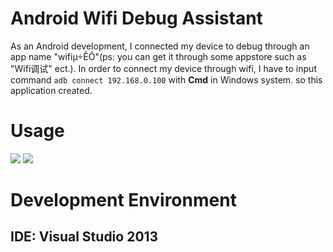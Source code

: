 # Android Wifi Debug Assistant
As an Android development, I connected my device to debug through an app name "wifiµ÷ÊÔ"(ps: you can get it through some appstore such as "Wifi调试" ect.). In order to connect my device through wifi, I have to input command `adb connect 192.168.0.100` with **Cmd** in Windows system. so this application created.

# Usage
![](https://github.com/JuwanZhu/AndroidWifiDebugForWindows/blob/master/Demo/1.jpg)
![](https://github.com/JuwanZhu/AndroidWifiDebugForWindows/blob/master/Demo/1.jpg)

# Development Environment
## IDE: Visual Studio 2013
